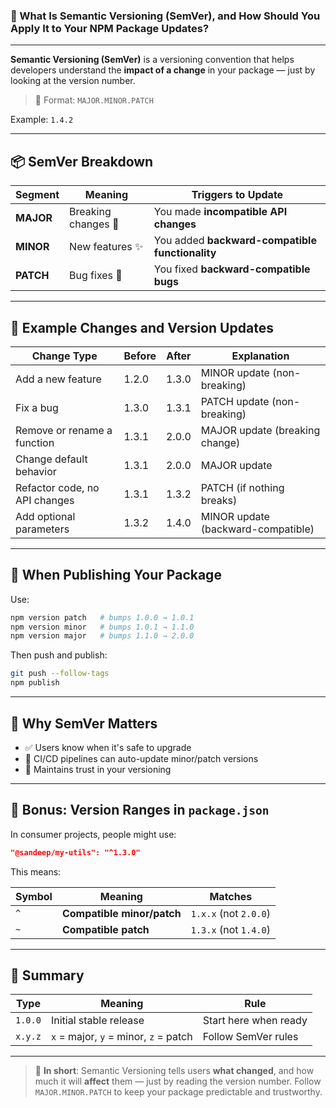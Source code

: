 ### 🔢 What Is Semantic Versioning (SemVer), and How Should You Apply It to Your NPM Package Updates?

---

**Semantic Versioning (SemVer)** is a versioning convention that helps developers understand the **impact of a change** in your package — just by looking at the version number.

> 📌 Format: `MAJOR.MINOR.PATCH`

Example: `1.4.2`

---

## 📦 SemVer Breakdown

| Segment   | Meaning             | Triggers to Update                              |
| --------- | ------------------- | ----------------------------------------------- |
| **MAJOR** | Breaking changes 🚨 | You made **incompatible API changes**           |
| **MINOR** | New features ✨      | You added **backward-compatible functionality** |
| **PATCH** | Bug fixes 🐛        | You fixed **backward-compatible bugs**          |

---

## 🔄 Example Changes and Version Updates

| Change Type                   | Before | After | Explanation                        |
| ----------------------------- | ------ | ----- | ---------------------------------- |
| Add a new feature             | 1.2.0  | 1.3.0 | MINOR update (non-breaking)        |
| Fix a bug                     | 1.3.0  | 1.3.1 | PATCH update (non-breaking)        |
| Remove or rename a function   | 1.3.1  | 2.0.0 | MAJOR update (breaking change)     |
| Change default behavior       | 1.3.1  | 2.0.0 | MAJOR update                       |
| Refactor code, no API changes | 1.3.1  | 1.3.2 | PATCH (if nothing breaks)          |
| Add optional parameters       | 1.3.2  | 1.4.0 | MINOR update (backward-compatible) |

---

## 🚀 When Publishing Your Package

Use:

```bash
npm version patch   # bumps 1.0.0 → 1.0.1
npm version minor   # bumps 1.0.1 → 1.1.0
npm version major   # bumps 1.1.0 → 2.0.0
```

Then push and publish:

```bash
git push --follow-tags
npm publish
```

---

## 🧠 Why SemVer Matters

* ✅ Users know when it's safe to upgrade
* 🧪 CI/CD pipelines can auto-update minor/patch versions
* 🤝 Maintains trust in your versioning

---

## 🔐 Bonus: Version Ranges in `package.json`

In consumer projects, people might use:

```json
"@sandeep/my-utils": "^1.3.0"
```

This means:

| Symbol | Meaning                    | Matches               |
| ------ | -------------------------- | --------------------- |
| `^`    | **Compatible minor/patch** | `1.x.x` (not `2.0.0`) |
| `~`    | **Compatible patch**       | `1.3.x` (not `1.4.0`) |

---

## 📝 Summary

| Type    | Meaning                               | Rule                  |
| ------- | ------------------------------------- | --------------------- |
| `1.0.0` | Initial stable release                | Start here when ready |
| `x.y.z` | `x` = major, `y` = minor, `z` = patch | Follow SemVer rules   |

---

> 🧠 **In short**: Semantic Versioning tells users **what changed**, and how much it will **affect** them — just by reading the version number. Follow `MAJOR.MINOR.PATCH` to keep your package predictable and trustworthy.
